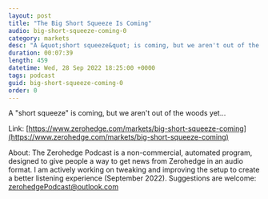 ```yaml
---
layout: post
title: "The Big Short Squeeze Is Coming"
audio: big-short-squeeze-coming-0
category: markets
desc: "A &quot;short squeeze&quot; is coming, but we aren't out of the woods yet..."
duration: 00:07:39
length: 459
datetime: Wed, 28 Sep 2022 18:25:00 +0000
tags: podcast
guid: big-short-squeeze-coming-0
order: 0
---
```

A &quot;short squeeze&quot; is coming, but we aren't out of the woods yet...

Link: [https://www.zerohedge.com/markets/big-short-squeeze-coming](https://www.zerohedge.com/markets/big-short-squeeze-coming)

About: The Zerohedge Podcast is a non-commercial, automated program, designed to give people a way to get news from Zerohedge in an audio format.  I am actively working on tweaking and improving the setup to create a better listening experience (September 2022).  Suggestions are welcome: [zerohedgePodcast@outlook.com](mailto:zerohedgePodcast@outlook.com)